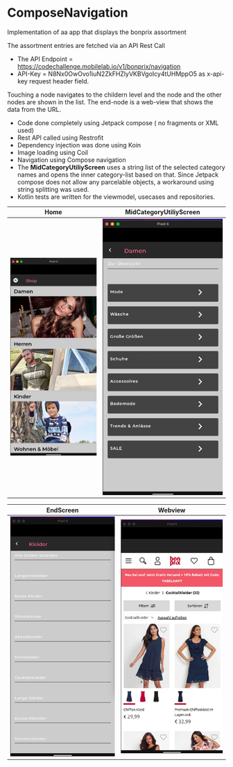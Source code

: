 # ComposeNavigation
Implementation of aa app that displays the bonprix assortment

The assortment entries are fetched via an API Rest Call
 - The API Endpoint = https://codechallenge.mobilelab.io/v1/bonprix/navigation 
- API-Key  = N8Nx0OwOvo1iuN2ZkFHZlyVKBVgoIcy4tUHMppO5 as x-api-key request header field.

Touching a node navigates to the childern level and the node and the other nodes are shown in the list.
The end-node is a web-view that shows the data from the URL.

- Code done completely using Jetpack compose ( no fragments or XML used)
- Rest API called using Restrofit
- Dependency injection was done using Koin
- Image loading using Coil
- Navigation using Compose navigation
- The **MidCategoryUtiliyScreen** uses a string list of the selected category names and opens the inner category-list based on that. Since Jetpack compose does not allow any parcelable objects, a workaround using string splitting was used.
- Kotlin tests are written for the viewmodel, usecases and repositories.

|Home|MidCategoryUtiliyScreen|
|---|---|
|![Screen](screen1.png)|![Screen](screen2.png)|

|EndScreen|Webview|
|---|---|
|![Screen](endscreen.png)|![Screen](webview.png)|
